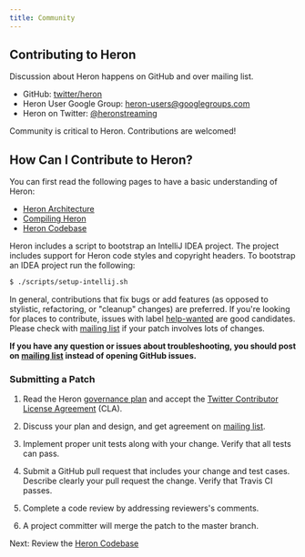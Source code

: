 ```yaml
---
title: Community
---
```



## Contributing to Heron

Discussion about Heron happens on GitHub and over mailing list.

* GitHub: [twitter/heron](https://github.org/apache/heron)
* Heron User Google Group: [heron-users@googlegroups.com](https://groups.google.com/forum/#!forum/heron-users)
* Heron on Twitter: [@heronstreaming](https://twitter.com/heronstreaming)

Community is critical to Heron. Contributions are welcomed!


## How Can I Contribute to Heron?

You can first read the following pages to have a basic understanding
of Heron:

* [Heron Architecture](../../concepts/architecture/)
* [Compiling Heron](../../developers/compiling/compiling/)
* [Heron Codebase](../codebase/)

Heron includes a script to bootstrap an IntelliJ IDEA project. The project includes support for Heron
code styles and copyright headers. To bootstrap an IDEA project run the following:

```bash
$ ./scripts/setup-intellij.sh
```

In general, contributions that fix bugs or add features (as opposed to stylistic, refactoring, or
"cleanup" changes) are preferred. If you're looking for places to contribute, issues with label
[help-wanted](https://github.org/apache/heron/issues?q=is%3Aopen+is%3Aissue+label%3Ahelp-wanted)
are good candidates. Please check with [mailing list](https://groups.google.com/forum/#!forum/heron-users)
if your patch involves lots of changes.

**If you have any question or issues about troubleshooting,
you should post on [mailing list](https://groups.google.com/forum/#!forum/heron-users) instead
of opening GitHub issues.**

### Submitting a Patch
1. Read the Heron [governance plan](../governance) and accept the
[Twitter Contributor License Agreement](https://engineering.twitter.com/opensource/cla) (CLA).

2. Discuss your plan and design, and get agreement on
[mailing list](https://groups.google.com/forum/#!forum/heron-users).

3. Implement proper unit tests along with your change. Verify that all tests can pass.

4. Submit a GitHub pull request that includes your change and test cases.
Describe clearly your pull request the change. Verify that Travis CI passes.

5. Complete a code review by addressing reviewers's comments.

6. A project committer will merge the patch to the master branch.

<!--
TODO - post commit process
TODO: links to sourcecode and dev and user groups
-->


Next: Review the [Heron Codebase](../codebase)
